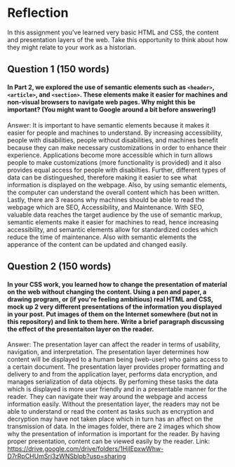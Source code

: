 # Reflection

In this assignment you've learned very basic HTML and CSS, the content and presentation layers of the web. Take this opportunity to think about how they might relate to your work as a historian. 

## Question 1 (150 words)
#### In Part 2, we explored the use of semantic elements such as `<header>`, `<article>`, and `<section>`. These elements make it easier for machines and non-visual browsers to navigate web pages. Why might this be important? (You might want to Google around a bit before answering!)
Answer: It is important to have semantic elements because it makes it easier for people and machines to understand. By increasing accessibility, people with disabilities, people without disabilities, and machines benefit because they can make necessary customizations in order to enhance their experience. Applications become more accessible which in turn allows people to make customizations (more functionality is provided) and it also provides equal access for people with disabilties. Further, different types of data can be distingueshed, therefore making it easier to see what information is displayed on the webpage. Also, by using semantic elements, the computer can understand the overall content which has been written. Lastly, there are 3 reasons why machines should be able to read the webpage which are SEO, Accessibility, and Maintenance. With SEO, valuable data reaches the target audience by the use of semantic markup, semantic elements make it easier for machines to read, hence increasing accessibility, and semantic elements allow for standardized codes which reduce the time of maintenance. Also with semantic elements the apperance of the content can be updated and changed easily.

## Question 2 (150 words)
#### In your CSS work, you learned how to change the presentation of material on the web without changing the content. Using a pen and paper, a drawing program, or (if you're feeling ambitious) real HTML and CSS, mock up 2 very different presentations of the information you displayed in your post. Put images of them on the Internet somewhere (but not in this repository) and link to them here. Write a brief paragraph discussing the effect of the presentaiton layer on the reader.
Answer: The presentation layer can affect the reader in terms of usability, navigation, and interpretation. The presentation layer determines how content will be displayed to a humam being (web-user) who gains access to a certain document. The presentation layer provides proper formatting and delivery to and from the application layer, performs data encryption, and manages serialization of data objects. By perfoming these tasks the data which is displayed is more user friendly and in a presentable manner for the reader. They can navigate their way around the webpage and access information easily. Without the presentation layer, the readers may not be able to understand or read the content as tasks such as encryption and decryption may have not taken place which in turn has an affect on the transmission of data. In the images folder, there are 2 images which show why the presentation of information is important for the reader. By having proper presentation, content can be viewed easily by the reader.
Link: https://drive.google.com/drive/folders/1HjIEpxwWhw-D7rRpCHUmSrj3zWNSblpb?usp=sharing
